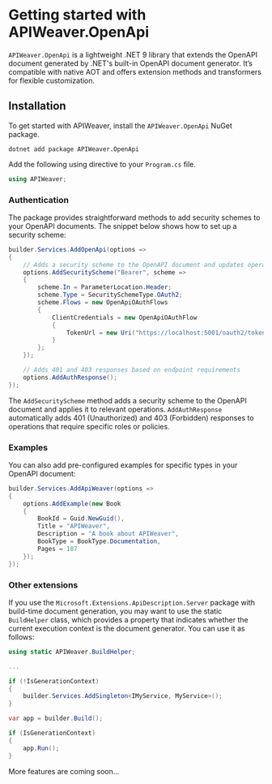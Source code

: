 # Getting started with APIWeaver.OpenApi

`APIWeaver.OpenApi` is a lightweight .NET 9 library that extends the OpenAPI document generated by .NET's built-in OpenAPI document generator. It’s compatible with native AOT and offers extension methods and transformers for flexible customization.

## Installation

To get started with APIWeaver, install the `APIWeaver.OpenApi` NuGet package.

```shell
dotnet add package APIWeaver.OpenApi
```

Add the following using directive to your `Program.cs` file.

```csharp
using APIWeaver;
```

### Authentication

The package provides straightforward methods to add security schemes to your OpenAPI documents. The snippet below shows how to set up a security scheme:

```csharp
builder.Services.AddOpenApi(options =>
{
    // Adds a security scheme to the OpenAPI document and updates operations
    options.AddSecurityScheme("Bearer", scheme =>
    {
        scheme.In = ParameterLocation.Header;
        scheme.Type = SecuritySchemeType.OAuth2;
        scheme.Flows = new OpenApiOAuthFlows
        {
            ClientCredentials = new OpenApiOAuthFlow
            {
                TokenUrl = new Uri("https://localhost:5001/oauth2/token")
            }
        };
    });

    // Adds 401 and 403 responses based on endpoint requirements
    options.AddAuthResponse();
});
```

The `AddSecurityScheme` method adds a security scheme to the OpenAPI document and applies it to relevant operations. `AddAuthResponse` automatically adds 401 (Unauthorized) and 403 (Forbidden) responses to operations that require specific roles or policies.

### Examples

You can also add pre-configured examples for specific types in your OpenAPI document:

```csharp
builder.Services.AddApiWeaver(options =>
{
    options.AddExample(new Book
    {
        BookId = Guid.NewGuid(),
        Title = "APIWeaver",
        Description = "A book about APIWeaver",
        BookType = BookType.Documentation,
        Pages = 187
    });
});
```

### Other extensions

If you use the `Microsoft.Extensions.ApiDescription.Server` package with build-time document generation, you may want to use the static `BuildHelper` class, which provides a property that indicates whether the current execution context is the document generator. You can use it as follows:
```csharp
using static APIWeaver.BuildHelper;

...

if (!IsGenerationContext)
{
    builder.Services.AddSingleton<IMyService, MyService>();
}

var app = builder.Build();

if (IsGenerationContext)
{
    app.Run();
}
```

More features are coming soon...
